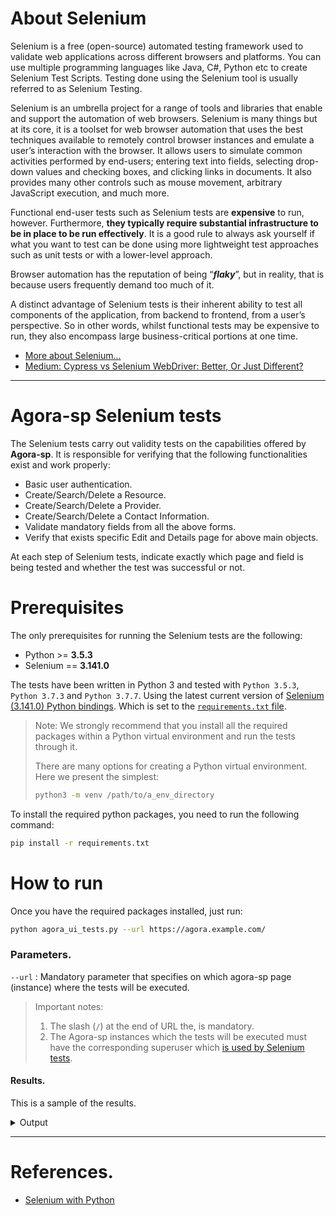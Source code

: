 
About Selenium
===============
Selenium is a free (open-source) automated testing framework used to validate web applications across different browsers and platforms.
You can use multiple programming languages like Java, C#, Python etc to create Selenium Test Scripts. Testing done using the Selenium tool is usually referred to as Selenium Testing.

Selenium is an umbrella project for a range of tools and libraries that enable and support the automation of web browsers.
Selenium is many things but at its core, it is a toolset for web browser automation that uses the best techniques available to remotely control browser instances and emulate a user’s interaction with the browser.
It allows users to simulate common activities performed by end-users; entering text into fields, selecting drop-down values and checking boxes, and clicking links in documents. It also provides many other controls such as mouse movement, arbitrary JavaScript execution, and much more.


Functional end-user tests such as Selenium tests are **expensive** to run, however. Furthermore, **they typically require substantial infrastructure to be in place to be run effectively**.
It is a good rule to always ask yourself if what you want to test can be done using more lightweight test approaches such as unit tests or with a lower-level approach.


Browser automation has the reputation of being “***flaky***”, but in reality, that is because users frequently demand too much of it.

A distinct advantage of Selenium tests is their inherent ability to test all components of the application, from backend to frontend, from a user’s perspective. So in other words, whilst functional tests may be expensive to run, they also encompass large business-critical portions at one time.

* [More about Selenium...](https://www.selenium.dev/documentation/en/introduction/)
* [Medium: Cypress vs Selenium WebDriver: Better, Or Just Different?](https://medium.com/@applitools/cypress-vs-selenium-webdriver-better-or-just-different-2dc76906607d)

-------------------------------------------------------------------------------------------------------------------




Agora-sp Selenium tests
======================
The Selenium tests carry out validity tests on the capabilities offered by **Agora-sp**.
It is responsible for verifying that the following functionalities exist and work properly:

* Basic user authentication.
* Create/Search/Delete a Resource.
* Create/Search/Delete a Provider.
* Create/Search/Delete a Contact Information.
* Validate mandatory fields from all the above forms.
* Verify that exists specific Edit and Details page for above main objects.

At each step of Selenium tests, indicate exactly which page and field is being tested and whether the test was successful or not.




Prerequisites
==============
The only prerequisites for running the Selenium tests are the following:

* Python >= **3.5.3**
* Selenium == **3.141.0**

The tests have been written in Python 3 and tested with `Python 3.5.3`, `Python 3.7.3` and `Python 3.7.7`.
Using the latest current version of [Selenium (3.141.0) Python bindings](https://pypi.org/project/selenium/). Which is set to the [`requirements.txt` file](requirements.txt).

> Note: We strongly recommend that you install all the required packages within a Python virtual environment and run the tests through it.
>
> There are many options for creating a Python virtual environment. Here we present the simplest:
> ```bash
> python3 -m venv /path/to/a_env_directory
> ```

To install the required python packages, you need to run the following command:
```bash
pip install -r requirements.txt
```




How to run
===========
Once you have the required packages installed, just run:
```bash
python agora_ui_tests.py --url https://agora.example.com/
```

### Parameters.
`--url` : Mandatory parameter that specifies on which agora-sp page (instance) where the tests will be executed.

> Important notes:
> 1. The slash (`/`) at the end of URL the, is mandatory.
> 2. The Agora-sp instances which the tests will be executed must have the corresponding superuser which [is used by Selenium tests](agora/Agora.py#L82-83).

#### Results.

This is a sample of the results.

<details>
  <summary> Output </summary>

```
# Validations in the Contact form.
[Email]                              Email Input Validation     Success
[Phone]                              Phone Input Validation     Success
[Saving form status]                     Form Invalid           Success

# Validations in the Provider form.
[EPP.BAI.3]                          URL Input Validation   Success
[EPP.MRI.2]                          URL Input Validation   Success
[EPP.MRI.3]                          URL Input Validation   Success
[Saving form status]                     Form Invalid       Success

# Validations in the Resource form.
[ERP.BAI.4]                          URL Input Validation   Success
[ERP.MRI.3]                          URL Input Validation   Success
[ERP.MRI.4]                          URL Input Validation   Success
[ERP.MRI.5]                          URL Input Validation   Success
[ERP.MGI.1]                          URL Input Validation   Success
[ERP.MGI.2]                          URL Input Validation   Success
[ERP.MGI.3]                          URL Input Validation   Success
[ERP.MGI.4]                          URL Input Validation   Success
[ERP.MGI.5]                          URL Input Validation   Success
[ERP.MGI.6]                          URL Input Validation   Success
[ERP.MGI.7]                          URL Input Validation   Success
[ERP.MGI.8]                          URL Input Validation   Success
[ERP.MGI.9]                          URL Input Validation   Success
[ERP.AOI.2]                          URL Input Validation   Success
[ERP.FNI.1]                          URL Input Validation   Success
[ERP.FNI.2]                          URL Input Validation   Success
[ERP.COI.13]                         Email Input Validation     Success
[ERP.COI.14]                         Email Input Validation     Success
[Saving form status]                     Form Invalid       Success

# Edit a contact record.
[Edit page]                              Found and visited  Success

# Details of a contact record.
[Details page]                           Found and visited  Success

# Edit a provider record.
[Edit page]                              Found and visited  Success

# Details of a contact record.
[Details page]                           Found and visited  Success

# Edit a resources record.
[Edit page]                              Found and visited  Success

# Details of a contact record.
[Details page]                           Found and visited  Success

# Create a new contact.
[first_name]                             Found and filled   Success
[last_name]                              Found and filled   Success
[email]                                  Found and filled   Success
[phone]                                  Found and filled   Success
[position]                               Found and filled   Success
[organisation]                           Found and filled   Success
[Saving form status]                     Form Saved         Success
[Search]                                 Found 1 record     Success
[Delete form status]                     Form Saved         Success

# Create a new provider.
[epp_bai_id]                           Found and filled   Success
[epp_bai_name]                         Found and filled   Success
[epp_bai_abbreviation]                 Found and filled   Success
[epp_bai_website]                      Found and filled   Success
[epp_bai_legal_entity]                 Found and filled   Success
[epp_bai_legal_status]                 Found and filled   Success
[epp_cli_scientific_domain]            Found and filled   Success
[epp_cli_scientific_subdomain]         Found and filled   Success
[epp_cli_tags]                         Found and filled   Success
[epp_cli_structure_type]               Found and filled   Success
[epp_loi_1_street_name_and_number]       Found and filled   Success
[epp_loi_2_postal_code]                  Found and filled   Success
[epp_loi_3_city]                         Found and filled   Success
[epp_loi_5_country_or_territory]         Found and filled   Success
[epp_loi_4_region]                       Found and filled   Success
[epp_mri_1_description]                  Found and filled   Success
[epp_mri_2_logo]                         Found and filled   Success
[epp_mri_3_multimedia]                   Found and filled   Success
[epp_mti_1_life_cycle_status]            Found and filled   Success
[epp_mti_2_certifications]               Found and filled   Success
[main_contact]                           Found and filled   Success
[public_contact]                         Found and filled   Success
[epp_bai_hosting_legal_entity]         Found and filled   Success
[epp_oth_participating_countries]      Found and filled   Success
[epp_oth_affiliations]                 Found and filled   Success
[epp_oth_networks]                     Found and filled   Success
[epp_oth_esfri_domain]                 Found and filled   Success
[epp_oth_esfri_type]                   Found and filled   Success
[epp_oth_meril_scientific_domain]      Found and filled   Success
[epp_oth_meril_scientific_subdomain]   Found and filled   Success
[epp_oth_areas_of_activity]           Found and filled   Success
[epp_oth_societal_grand_challenges]   Found and filled   Success
[epp_oth_national_roadmaps]           Found and filled   Success
[Saving form status]                     Form Saved         Success
[Search]                                 Found 1 record     Success
[Delete form status]                     Form Saved         Success

# Create a new resource.
[erp_bai_0_id]                           Found and filled   Success
[erp_bai_1_name]                         Found and filled   Success
[erp_bai_2_service_organisation]         Found and filled   Success
[erp_bai_3_service_providers]            Found and filled   Success
[erp_bai_4_webpage]                      Found and filled   Success
[erp_cli_1_scientific_domain]            Found and filled   Success
[erp_cli_2_scientific_subdomain]         Found and filled   Success
[erp_cli_3_category]                     Found and filled   Success
[erp_cli_4_subcategory]                  Found and filled   Success
[erp_cli_5_target_users]                 Found and filled   Success
[erp_cli_6_access_type]                  Found and filled   Success
[erp_cli_7_access_mode]                  Found and filled   Success
[erp_cli_8_tags]                         Found and filled   Success
[erp_mri_1_description]                  Found and filled   Success
[erp_mri_2_tagline]                      Found and filled   Success
[erp_mri_3_logo]                         Found and filled   Success
[erp_mri_4_mulitimedia]                  Found and filled   Success
[erp_mri_5_use_cases]                    Found and filled   Success
[erp_mgi_1_helpdesk_webpage]             Found and filled   Success
[erp_mgi_2_user_manual]                  Found and filled   Success
[erp_mgi_3_terms_of_use]                 Found and filled   Success
[erp_mgi_4_privacy_policy]               Found and filled   Success
[erp_mgi_5_access_policy]                Found and filled   Success
[erp_mgi_6_sla_specification]            Found and filled   Success
[erp_mgi_7_training_information]         Found and filled   Success
[erp_mgi_8_status_monitoring]            Found and filled   Success
[erp_mgi_9_maintenance]                  Found and filled   Success
[erp_gla_1_geographical_availability]    Found and filled   Success
[erp_gla_2_language]                     Found and filled   Success
[erp_rli_1_geographic_location]          Found and filled   Success
[main_contact]                           Found and filled   Success
[public_contact]                         Found and filled   Success
[erp_coi_13_helpdesk_email]              Found and filled   Success
[erp_coi_14_security_contact_email]      Found and filled   Success
[erp_mti_1_technology_readiness_level]   Found and filled   Success
[erp_mti_2_life_cycle_status]            Found and filled   Success
[erp_mti_3_certifications]               Found and filled   Success
[erp_mti_4_standards]                    Found and filled   Success
[erp_mti_5_open_source_technologies]     Found and filled   Success
[erp_mti_6_version]                      Found and filled   Success
[erp_mti_7_last_update]                  Found and filled   Success
[erp_mti_8_changelog]                    Found and filled   Success
[required_resources]                     Found and filled   Success
[related_resources]                      Found and filled   Success
[erp_dei_3_related_platforms]            Found and filled   Success
[erp_ati_1_funding_body]                 Found and filled   Success
[erp_ati_2_funding_program]              Found and filled   Success
[erp_ati_3_grant_project_name]           Found and filled   Success
[erp_aoi_1_order_type]                   Found and filled   Success
[erp_aoi_2_order]                        Found and filled   Success
[erp_fni_1_payment_model]                Found and filled   Success
[erp_fni_2_pricing]                      Found and filled   Success
[Saving form status]                     Form Saved         Success
[Search]                                 Found 1 record     Success
[Delete form status]                     Form Saved         Success

Execution time of the Selenium UI tests is : 00:02:50
```
</details>




----------------------------------------------------------------

# References.

* [Selenium with Python](https://selenium-python.readthedocs.io/)

